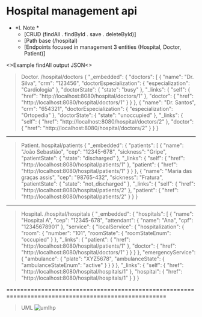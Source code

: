 # Hospital management api
- *I. Note *
  - [CRUD (findAll . findById . save . deleteById)]
  - [Path base (/hospital)
  - [Endpoints focused in management 3 entities (Hospital, Doctor, Patient)]

 <>Example findAll output JSON<>

> Doctor. /hospital/doctors
>     {
    "_embedded": {
        "doctors": [
            {
                "name": "Dr. Silva",
                "crm": "123456",
                "doctorEspecialization": {
                    "especialization": "Cardiologia"
                },
                "doctorState": {
                    "state": "busy"
                },
                "_links": {
                    "self": {
                        "href": "http://localhost:8080/hospital/doctors/1"
                    },
                    "doctor": {
                        "href": "http://localhost:8080/hospital/doctors/1"
                    }
                }
            },
            {
                "name": "Dr. Santos",
                "crm": "654321",
                "doctorEspecialization": {
                    "especialization": "Ortopedia"
                },
                "doctorState": {
                    "state": "unoccupied"
                },
                "_links": {
                    "self": {
                        "href": "http://localhost:8080/hospital/doctors/2"
                    },
                    "doctor": {
                        "href": "http://localhost:8080/hospital/doctors/2"
                    }
                }
            }
------------------
> Patient. hospital/patients
>     {
    "_embedded": {
        "patients": [
            {
                "name": "João Sebastião",
                "cep": "12345-678",
                "sickness": "Gripe",
                "patientState": {
                    "state": "discharged"
                },
                "_links": {
                    "self": {
                        "href": "http://localhost:8080/hospital/patients/1"
                    },
                    "patient": {
                        "href": "http://localhost:8080/hospital/patients/1"
                    }
                }
            },
            {
                "name": "Maria das graças assis",
                "cep": "98765-432",
                "sickness": "Fratura",
                "patientState": {
                    "state": "not_discharged"
                },
                "_links": {
                    "self": {
                        "href": "http://localhost:8080/hospital/patients/2"
                    },
                    "patient": {
                        "href": "http://localhost:8080/hospital/patients/2"
                    }
                }
            }
    
------------------
> Hospital. /hospital/hospitals
>     {
    "_embedded": {
        "hospitals": [
            {
                "name": "Hospital A",
                "cep": "12345-678",
                "attendant": {
                    "name": "Ana",
                    "cpf": "12345678901"
                },
                "service": {
                    "localService": {
                        "hospitalization": {
                            "room": {
                                "number": "101",
                                "roomState": {
                                    "roomStateEnum": "occupied"
                                }
                            },
                            "_links": {
                                "patient": {
                                    "href": "http://localhost:8080/hospital/patients/1"
                                },
                                "doctor": {
                                    "href": "http://localhost:8080/hospital/doctors/1"
                                }
                            }
                        }
                    },
                    "emergencyService": {
                        "ambulance": {
                            "plate": "XYZ5678",
                            "ambulanceState": {
                                "ambulanceStateEnum": "active"
                            }
                        }
                    }
                },
                "_links": {
                    "self": {
                        "href": "http://localhost:8080/hospital/hospitals/1"
                    },
                    "hospital": {
                        "href": "http://localhost:8080/hospital/hospitals/1"
                    }
                }
            }

====================================================================================================







> UML
![umlhp](https://github.com/Mizugue/Hospital-management-api/assets/126506298/c4c493b9-f0b4-4dc4-9255-a9aa24db4bf8)

